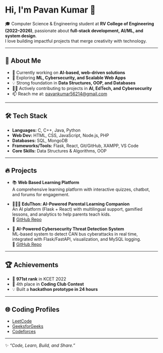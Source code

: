 # Hi, I'm Pavan Kumar 👋  

🎓 Computer Science & Engineering student at **RV College of Engineering (2022–2026)**, passionate about **full-stack development, AI/ML, and system design**.  
I love building impactful projects that merge creativity with technology.  

---

## 🚀 About Me  
- 🔭 Currently working on **AI-based, web-driven solutions**  
- 🌱 Exploring **ML, Cybersecurity, and Scalable Web Apps**  
- 💡 Strong foundation in **Data Structures, OOP, and Databases**  
- 👨‍💻 Actively contributing to projects in **AI, EdTech, and Cybersecurity**  
- 📫 Reach me at: [pavankumar56214@gmail.com](mailto:pavankumar56214@gmail.com)  

---

## 🛠️ Tech Stack  
- **Languages:** C, C++, Java, Python  
- **Web Dev:** HTML, CSS, JavaScript, Node.js, PHP  
- **Databases:** SQL, MongoDB  
- **Frameworks/Tools:** Flask, React, Git/GitHub, XAMPP, VS Code  
- **Core Skills:** Data Structures & Algorithms, OOP  

---

## 🔥 Projects  
- 📚 **Web Based Learning Platform**  
   A comprehensive learning platform with interactive quizzes, chatbot, and forums for engagement.  

- 👨‍👩‍👧 **EduThon: AI-Powered Parental Learning Companion**  
   An AI platform (Flask + React) with multilingual support, gamified lessons, and analytics to help parents teach kids.  
   🔗 [GitHub Repo](https://github.com/pavankumarrcs22/Parental_Guidance_System)  

- 🔐 **AI-Powered Cybersecurity Threat Detection System**  
   ML-based system to detect CAN bus cyberattacks in real time, integrated with Flask/FastAPI, visualization, and MySQL logging.  
   🔗 [GitHub Repo](https://github.com/pavankumarrcs22/Cyber_Securtity_Threat_Detection_System)  

---

## 🏆 Achievements  
- 🎯 **971st rank** in KCET 2022  
- 🥇 4th place in **Coding Club Contest**  
- 💡 Built a **hackathon prototype in 24 hours**  

---

## 🌐 Coding Profiles  
- [LeetCode](https://leetcode.com/u/TseGDTsvKC/)  
- [GeeksforGeeks](https://www.geeksforgeeks.org/user/pavankumarr2004/)  
- [Codeforces](https://codeforces.com/profile/PavankumarR)  

---

✨ _“Code, Learn, Build, and Share.”_  
